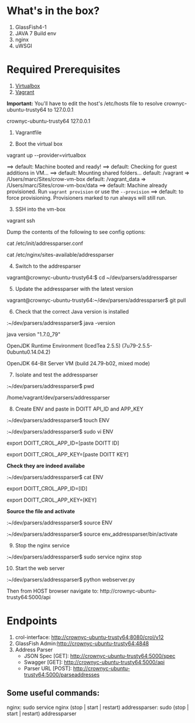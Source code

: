 # What's in the box?

  1. GlassFish4-1
  2. JAVA 7 Build env
  3. nginx
  4. uWSGI

# Required Prerequisites

  1. [Virtualbox](https://www.virtualbox.org/)
  2. [Vagrant](https://www.vagrantup.com/)

**Important:** You'll have to edit the host's /etc/hosts file to resolve crownyc-ubuntu-trusty64 to 127.0.0.1

crownyc-ubuntu-trusty64	127.0.0.1

  1. Vagrantfile

  2. Boot the virtual box

vagrant up --provider=virtualbox

==> default: Machine booted and ready!
==> default: Checking for guest additions in VM...
==> default: Mounting shared folders...
    default: /vagrant => /Users/marc/Sites/crow-vm-box
    default: /vagrant_data => /Users/marc/Sites/crow-vm-box/data
    ==> default: Machine already provisioned. Run `vagrant provision` or use the `--provision`
    ==> default: to force provisioning. Provisioners marked to run always will still run.

  3. SSH into the vm-box

vagrant ssh

Dump the contents of the following to see config options:

cat /etc/init/addressparser.conf

cat /etc/nginx/sites-available/addressparser

  4. Switch to the addresparser 

vagrant@crownyc-ubuntu-trusty64:$ cd ~/dev/parsers/addressparser

  5. Update the addressparser with the latest version

vagrant@crownyc-ubuntu-trusty64:~/dev/parsers/addressparser$ git pull

  6. Check that the correct Java version is installed

:~/dev/parsers/addressparser$ java -version

java version "1.7.0_79"

OpenJDK Runtime Environment (IcedTea 2.5.5) (7u79-2.5.5-0ubuntu0.14.04.2)

OpenJDK 64-Bit Server VM (build 24.79-b02, mixed mode)

  7. Isolate and test the addressparser

:~/dev/parsers/addressparser$ pwd

/home/vagrant/dev/parsers/addressparser

  8. Create ENV and paste in DOITT API_ID and APP_KEY

:~/dev/parsers/addressparser$ touch ENV

:~/dev/parsers/addressparser$ sudo vi ENV

export DOITT_CROL_APP_ID=[paste DOITT ID]

export DOITT_CROL_APP_KEY=[paste DOITT KEY]

**Check they are indeed availabe**

:~/dev/parsers/addressparser$ cat ENV

export DOITT_CROL_APP_ID=[ID]

export DOITT_CROL_APP_KEY=[KEY]

**Source the file and activate**

:~/dev/parsers/addressparser$ source ENV

:~/dev/parsers/addressparser$ source env_addressparser/bin/activate

  9. Stop the nginx service

:~/dev/parsers/addressparser$ sudo service nginx stop

  10. Start the web server

:~/dev/parsers/addressparser$ python webserver.py

Then from HOST browser navigate to: http://crownyc-ubuntu-trusty64:5000/api

# Endpoints 
  1. crol-interface: [http://crownyc-ubuntu-trusty64:8080/crol/v12](http://crownyc-ubuntu-trusty64:8080/crol/v12)
  2. GlassFish Admin:[http://crownyc-ubuntu-trusty64:4848](http://crownyc-ubuntu-trusty64:4848)
  3. Address Parser 
     - JSON Spec [GET]: [http://crownyc-ubuntu-trusty64:5000/spec](http://crownyc-ubuntu-trusty64:5000/spec)
     - Swagger [GET]: [http://crownyc-ubuntu-trusty64:5000/api](http://crownyc-ubuntu-trusty64:5000/api)
     - Parser URL [POST]: [http://crownyc-ubuntu-trusty64:5000/parseaddresses](http://crownyc-ubuntu-trusty64:5000/parseaddresses)

## Some useful commands: 

nginx: sudo service nginx (stop | start | restart)
addressparser: sudo (stop | start | restart) addressparser

